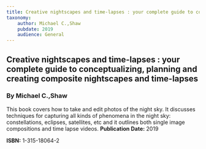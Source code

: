 ```yaml
---
title: Creative nightscapes and time-lapses : your complete guide to conceptualizing, planning and creating composite nightscapes and time-lapses
taxonomy:
	author: Michael C.,Shaw
	pubdate: 2019
	audience: General
---
```

## Creative nightscapes and time-lapses : your complete guide to conceptualizing, planning and creating composite nightscapes and time-lapses
### By Michael C.,Shaw

This book covers how to take and edit photos of the night sky. It discusses techniques for capturing all kinds of phenomena in the night sky: constellations, eclipses, satellites, etc and it outlines both single image compositions and time lapse videos.
**Publication Date:** 2019

**ISBN:** 1-315-18064-2